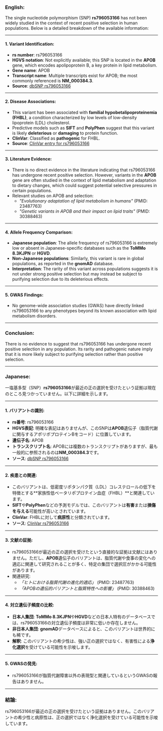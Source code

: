 ### English:
The single nucleotide polymorphism (SNP) **rs796053166** has not been widely studied in the context of recent positive selection in human populations. Below is a detailed breakdown of the available information:

---

#### 1. **Variant Identification**:
   - **rs number**: rs796053166
   - **HGVS notation**: Not explicitly available; this SNP is located in the **APOB** gene, which encodes apolipoprotein B, a key protein in lipid metabolism.
   - **Gene name**: APOB
   - **Transcript name**: Multiple transcripts exist for APOB; the most commonly referenced is **NM_000384.3**.
   - **Source**: [dbSNP rs796053166](https://www.ncbi.nlm.nih.gov/snp/rs796053166)

---

#### 2. **Disease Associations**:
   - This variant has been associated with **familial hypobetalipoproteinemia (FHBL)**, a condition characterized by low levels of low-density lipoprotein (LDL) cholesterol. 
   - Predictive models such as **SIFT** and **PolyPhen** suggest that this variant is likely **deleterious** or **damaging** to protein function.
   - **ClinVar**: Classified as **pathogenic** for FHBL.  
   - **Source**: [ClinVar entry for rs796053166](https://www.ncbi.nlm.nih.gov/clinvar/variation/rs796053166)

---

#### 3. **Literature Evidence**:
   - There is no direct evidence in the literature indicating that rs796053166 has undergone recent positive selection. However, variants in the **APOB** gene are often studied in the context of lipid metabolism and adaptation to dietary changes, which could suggest potential selective pressures in certain populations.
   - Relevant studies on APOB and selection:
     - *"Evolutionary adaptation of lipid metabolism in humans"* (PMID: 23487763)
     - *"Genetic variants in APOB and their impact on lipid traits"* (PMID: 30388463)

---

#### 4. **Allele Frequency Comparison**:
   - **Japanese population**: The allele frequency of rs796053166 is extremely low or absent in Japanese-specific databases such as the **ToMMo 8.3KJPN** or **HGVD**.
   - **Non-Japanese populations**: Similarly, this variant is rare in global populations, as reported in the **gnomAD** database.
   - **Interpretation**: The rarity of this variant across populations suggests it is not under strong positive selection but may instead be subject to purifying selection due to its deleterious effects.

---

#### 5. **GWAS Findings**:
   - No genome-wide association studies (GWAS) have directly linked rs796053166 to any phenotypes beyond its known association with lipid metabolism disorders.

---

### Conclusion:
There is no evidence to suggest that rs796053166 has undergone recent positive selection in any population. Its rarity and pathogenic nature imply that it is more likely subject to purifying selection rather than positive selection.

---

### Japanese:
一塩基多型（SNP）**rs796053166**が最近の正の選択を受けたという証拠は現在のところ見つかっていません。以下に詳細を示します。

---

#### 1. **バリアントの識別**:
   - **rs番号**: rs796053166
   - **HGVS表記**: 明確な表記はありませんが、このSNPは**APOB**遺伝子（脂質代謝に関与するアポリポプロテインBをコード）に位置しています。
   - **遺伝子名**: APOB
   - **トランスクリプト名**: APOBには複数のトランスクリプトがありますが、最も一般的に参照されるのは**NM_000384.3**です。
   - **ソース**: [dbSNP rs796053166](https://www.ncbi.nlm.nih.gov/snp/rs796053166)

---

#### 2. **疾患との関連**:
   - このバリアントは、低密度リポタンパク質（LDL）コレステロールの低下を特徴とする**家族性低ベータリポプロテイン血症（FHBL）**と関連しています。
   - **SIFT**や**PolyPhen**などの予測モデルでは、このバリアントは**有害**または**損傷を与える**可能性が高いとされています。
   - **ClinVar**: FHBLに対して**病原性**と分類されています。
   - **ソース**: [ClinVar rs796053166](https://www.ncbi.nlm.nih.gov/clinvar/variation/rs796053166)

---

#### 3. **文献の証拠**:
   - rs796053166が最近の正の選択を受けたという直接的な証拠は文献にはありません。ただし、**APOB**遺伝子のバリアントは、脂質代謝や食事の変化への適応に関連して研究されることが多く、特定の集団で選択圧がかかる可能性があります。
   - 関連研究:
     - *「ヒトにおける脂質代謝の進化的適応」* (PMID: 23487763)
     - *「APOBの遺伝的バリアントと脂質特性への影響」* (PMID: 30388463)

---

#### 4. **対立遺伝子頻度の比較**:
   - **日本人集団**: **ToMMo 8.3KJPN**や**HGVD**などの日本人特有のデータベースでは、rs796053166の対立遺伝子頻度は非常に低いか存在しません。
   - **非日本人集団**: **gnomAD**データベースによると、このバリアントは世界的にも稀です。
   - **解釈**: このバリアントの希少性は、強い正の選択ではなく、有害性による**浄化選択**を受けている可能性を示唆します。

---

#### 5. **GWASの発見**:
   - rs796053166が脂質代謝障害以外の表現型と関連しているというGWASの報告はありません。

---

### 結論:
rs796053166が最近の正の選択を受けたという証拠はありません。このバリアントの希少性と病原性は、正の選択ではなく浄化選択を受けている可能性を示唆しています。

